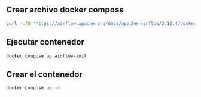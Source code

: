 ## Crear archivo docker compose

```bash
curl -LfO 'https://airflow.apache.org/docs/apache-airflow/2.10.4/docker-compose.yaml'
```

## Ejecutar contenedor
```bash
docker compose up airflow-init
```

## Crear el contenedor
```bash
docker compose up -d
```